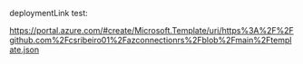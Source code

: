 deploymentLink test:

https://portal.azure.com/#create/Microsoft.Template/uri/https%3A%2F%2Fgithub.com%2Fcsribeiro01%2Fazconnectionrs%2Fblob%2Fmain%2Ftemplate.json

